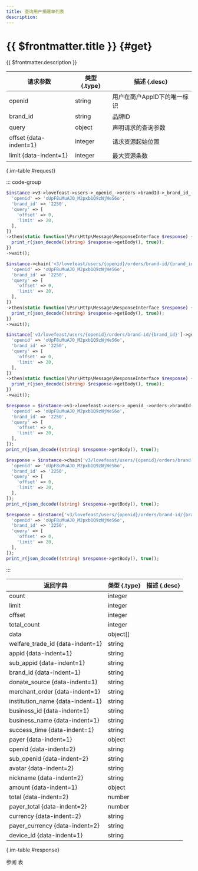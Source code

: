 ```yaml
---
title: 查询用户捐赠单列表
description: 
---
```


# {{ $frontmatter.title }} {#get}

{{ $frontmatter.description }}

| 请求参数 | 类型 {.type} | 描述 {.desc}
| --- | --- | ---
| openid | string | 用户在商户AppID下的唯一标识
| brand_id | string | 品牌ID
| query | object | 声明请求的查询参数
| offset {data-indent=1} | integer | 请求资源起始位置
| limit {data-indent=1} | integer | 最大资源条数

{.im-table #request}

::: code-group

```php [异步纯链式]
$instance->v3->lovefeast->users->_openid_->orders->brandId->_brand_id_->getAsync([
  'openid' => 'oUpF8uMuAJO_M2pxb1Q9zNjWeS6o',
  'brand_id' => '2250',
  'query' => [
    'offset' => 0,
    'limit' => 20,
  ],
])
->then(static function(\Psr\Http\Message\ResponseInterface $response) {
  print_r(json_decode((string) $response->getBody(), true));
})
->wait();
```

```php [异步声明式]
$instance->chain('v3/lovefeast/users/{openid}/orders/brand-id/{brand_id}')->getAsync([
  'openid' => 'oUpF8uMuAJO_M2pxb1Q9zNjWeS6o',
  'brand_id' => '2250',
  'query' => [
    'offset' => 0,
    'limit' => 20,
  ],
])
->then(static function(\Psr\Http\Message\ResponseInterface $response) {
  print_r(json_decode((string) $response->getBody(), true));
})
->wait();
```

```php [异步属性式]
$instance['v3/lovefeast/users/{openid}/orders/brand-id/{brand_id}']->getAsync([
  'openid' => 'oUpF8uMuAJO_M2pxb1Q9zNjWeS6o',
  'brand_id' => '2250',
  'query' => [
    'offset' => 0,
    'limit' => 20,
  ],
])
->then(static function(\Psr\Http\Message\ResponseInterface $response) {
  print_r(json_decode((string) $response->getBody(), true));
})
->wait();
```

```php [同步纯链式]
$response = $instance->v3->lovefeast->users->_openid_->orders->brandId->_brand_id_->get([
  'openid' => 'oUpF8uMuAJO_M2pxb1Q9zNjWeS6o',
  'brand_id' => '2250',
  'query' => [
    'offset' => 0,
    'limit' => 20,
  ],
]);
print_r(json_decode((string) $response->getBody(), true));
```

```php [同步声明式]
$response = $instance->chain('v3/lovefeast/users/{openid}/orders/brand-id/{brand_id}')->get([
  'openid' => 'oUpF8uMuAJO_M2pxb1Q9zNjWeS6o',
  'brand_id' => '2250',
  'query' => [
    'offset' => 0,
    'limit' => 20,
  ],
]);
print_r(json_decode((string) $response->getBody(), true));
```

```php [同步属性式]
$response = $instance['v3/lovefeast/users/{openid}/orders/brand-id/{brand_id}']->get([
  'openid' => 'oUpF8uMuAJO_M2pxb1Q9zNjWeS6o',
  'brand_id' => '2250',
  'query' => [
    'offset' => 0,
    'limit' => 20,
  ],
]);
print_r(json_decode((string) $response->getBody(), true));
```

:::

| 返回字典 | 类型 {.type} | 描述 {.desc}
| --- | --- | ---
| count | integer | 
| limit | integer | 
| offset | integer | 
| total_count | integer | 
| data | object[] | 
| welfare_trade_id {data-indent=1} | string | 
| appid {data-indent=1} | string | 
| sub_appid {data-indent=1} | string | 
| brand_id {data-indent=1} | string | 
| donate_source {data-indent=1} | string | 
| merchant_order {data-indent=1} | string | 
| institution_name {data-indent=1} | string | 
| business_id {data-indent=1} | string | 
| business_name {data-indent=1} | string | 
| success_time {data-indent=1} | string | 
| payer {data-indent=1} | object | 
| openid {data-indent=2} | string | 
| sub_openid {data-indent=2} | string | 
| avatar {data-indent=2} | string | 
| nickname {data-indent=2} | string | 
| amount {data-indent=1} | object | 
| total {data-indent=2} | number | 
| payer_total {data-indent=2} | number | 
| currency {data-indent=2} | string | 
| payer_currency {data-indent=2} | string | 
| device_id {data-indent=1} | string | 

{.im-table #response}

参阅 表
